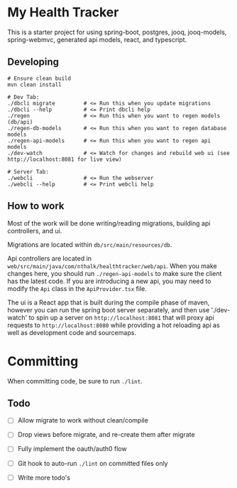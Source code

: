 My Health Tracker
========

This is a starter project for using spring-boot, postgres, jooq, jooq-models, spring-webmvc, generated api models, react, and typescript.
   
## Developing

    # Ensure clean build
    mvn clean install
    
    # Dev Tab:
    ./dbcli migrate         # <= Run this when you update migrations
    ./dbcli --help          # <= Print dbcli help
    ./regen                 # <= Run this when you want to regen models (db/api)
    ./regen-db-models       # <= Run this when you want to regen database models
    ./regen-api-models      # <= Run this when you want to regen api models
    ./dev-watch             # <= Watch for changes and rebuild web ui (see http://localhost:8081 for live view)
    
    # Server Tab:
    ./webcli                # <= Run the webserver
    ./webcli --help         # <= Print webcli help
    
## How to work

Most of the work will be done writing/reading migrations, building api controllers, and ui.

Migrations are located within `db/src/main/resources/db`.

Api controllers are located in `web/src/main/java/com/nthalk/healthtracker/web/api`. When you make 
changes here, you should run `./regen-api-models` to make sure the client has the latest code. If 
you are introducing a new api, you may need to modify the `Api` class in the `ApiProvider.tsx` file.

The ui is a React app that is built during the compile phase of maven, however you can run the 
spring boot server separately, and then use './dev-watch' to spin up a server on 
`http://localhost:8081` that will proxy api requests to `http://localhost:8080` while providing a 
hot reloading api as well as development code and sourcemaps.


# Committing

When committing code, be sure to run `./lint`.
   
## Todo

- [ ] Allow migrate to work without clean/compile
- [ ] Drop views before migrate, and re-create them after migrate
- [ ] Fully implement the oauth/auth0 flow
- [ ] Git hook to auto-run `./lint` on committed files only
- [ ] Write more todo's

